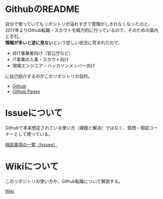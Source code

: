 # GithubのREADME
自分で使っていてもリポジトリが溢れすぎて管理がしきれなくなったのと、2017年よりGithub転職・スカウトを精力的に行っているので、そのための案内と手引。
<br>**情報が多いと逆に見ない**という悲しい状況に苛まれたので、
- 非IT事業者向け（官公庁など）
- IT事業の人事・スカウト向け
- 現場エンジニア・ハッカソンメンバー向け

に自己紹介するのがこのリポジトリの目的。

- [Github](https://github.com/shimajima-eiji/README)
- [Github Pages](https://shimajima-eiji.github.io/README)

# Issueについて
Githubで本来想定されている使い方（課題と解決）ではなく、質問・相談コーナーとして使っている。

[相談事項の一覧（Issues）](https://github.com/shimajima-eiji/README/issues)

# Wikiについて
このリポジトリの使い方や、Github転職について解説する。

[Wiki](https://github.com/shimajima-eiji/README/wiki)
